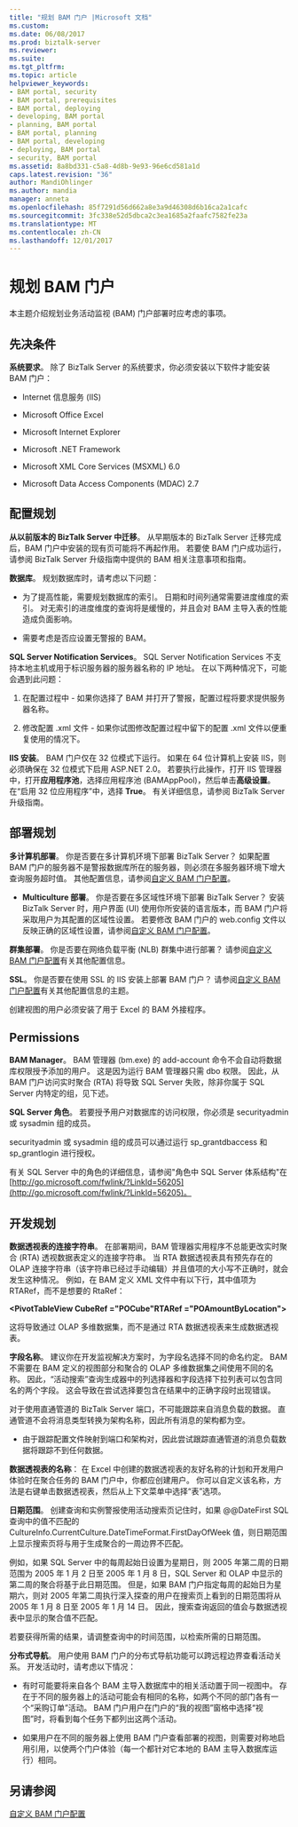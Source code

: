 ```yaml
---
title: "规划 BAM 门户 |Microsoft 文档"
ms.custom: 
ms.date: 06/08/2017
ms.prod: biztalk-server
ms.reviewer: 
ms.suite: 
ms.tgt_pltfrm: 
ms.topic: article
helpviewer_keywords:
- BAM portal, security
- BAM portal, prerequisites
- BAM portal, deploying
- developing, BAM portal
- planning, BAM portal
- BAM portal, planning
- BAM portal, developing
- deploying, BAM portal
- security, BAM portal
ms.assetid: 8a8bd331-c5a8-4d8b-9e93-96e6cd581a1d
caps.latest.revision: "36"
author: MandiOhlinger
ms.author: mandia
manager: anneta
ms.openlocfilehash: 85f7291d56d662a8e3a9d46308d6b16ca2a1cafc
ms.sourcegitcommit: 3fc338e52d5dbca2c3ea1685a2faafc7582fe23a
ms.translationtype: MT
ms.contentlocale: zh-CN
ms.lasthandoff: 12/01/2017
---
```

# <a name="planning-for-the-bam-portal"></a>规划 BAM 门户
本主题介绍规划业务活动监视 (BAM) 门户部署时应考虑的事项。  
  
## <a name="prerequisites"></a>先决条件  
 **系统要求**。 除了 BizTalk Server 的系统要求，你必须安装以下软件才能安装 BAM 门户：  
  
-   Internet 信息服务 (IIS)  
  
-   Microsoft Office Excel  
  
-   Microsoft Internet Explorer  
  
-   Microsoft .NET Framework  
  
-   Microsoft XML Core Services (MSXML) 6.0  
  
-   Microsoft Data Access Components (MDAC) 2.7  
  
## <a name="configuration-planning"></a>配置规划  
 **从以前版本的 BizTalk Server 中迁移**。 从早期版本的 BizTalk Server 迁移完成后，BAM 门户中安装的现有页可能将不再起作用。 若要使 BAM 门户成功运行，请参阅 BizTalk Server 升级指南中提供的 BAM 相关注意事项和指南。  
  
 **数据库**。 规划数据库时，请考虑以下问题：  
  
-   为了提高性能，需要规划数据库的索引。 日期和时间列通常需要进度维度的索引。 对无索引的进度维度的查询将是缓慢的，并且会对 BAM 主导入表的性能造成负面影响。  
  
-   需要考虑是否应设置无警报的 BAM。  
  
 **SQL Server Notification Services**。 SQL Server Notification Services 不支持本地主机或用于标识服务器的服务器名称的 IP 地址。  在以下两种情况下，可能会遇到此问题：  
  
1.  在配置过程中 - 如果你选择了 BAM 并打开了警报，配置过程将要求提供服务器名称。  
  
2.  修改配置 .xml 文件 - 如果你试图修改配置过程中留下的配置 .xml 文件以便重复使用的情况下。  
  
 **IIS 安装**。 BAM 门户仅在 32 位模式下运行。 如果在 64 位计算机上安装 IIS，则必须确保在 32 位模式下启用 ASP.NET 2.0。 若要执行此操作，打开 IIS 管理器中，打开**应用程序池**，选择应用程序池 (BAMAppPool)，然后单击**高级设置**。 在“启用 32 位应用程序”中，选择 **True**。 有关详细信息，请参阅 BizTalk Server 升级指南。  
  
## <a name="deployment-planning"></a>部署规划  
 **多计算机部署**。 你是否要在多计算机环境下部署 BizTalk Server？ 如果配置 BAM 门户的服务器不是警报数据库所在的服务器，则必须在多服务器环境下增大查询服务超时值。 其他配置信息，请参阅[自定义 BAM 门户配置](../core/customizing-the-bam-portal-configuration.md)。  
  
-   **Multiculture 部署**。 你是否要在多区域性环境下部署 BizTalk Server？ 安装 BizTalk Server 时，用户界面 (UI) 使用你所安装的语言版本，而 BAM 门户将采取用户为其配置的区域性设置。 若要修改 BAM 门户的 web.config 文件以反映正确的区域性设置，请参阅[自定义 BAM 门户配置](../core/customizing-the-bam-portal-configuration.md)。  
  
 **群集部署**。 你是否要在网络负载平衡 (NLB) 群集中进行部署？ 请参阅[自定义 BAM 门户配置](../core/customizing-the-bam-portal-configuration.md)有关其他配置信息。  
  
 **SSL**。 你是否要在使用 SSL 的 IIS 安装上部署 BAM 门户？ 请参阅[自定义 BAM 门户配置](../core/customizing-the-bam-portal-configuration.md)有关其他配置信息的主题。  
  
 创建视图的用户必须安装了用于 Excel 的 BAM 外接程序。  
  
## <a name="permissions"></a>Permissions  
 **BAM Manager**。 BAM 管理器 (bm.exe) 的 add-account 命令不会自动将数据库权限授予添加的用户。 这是因为运行 BAM 管理器只需 dbo 权限。 因此，从 BAM 门户访问实时聚合 (RTA) 将导致 SQL Server 失败，除非你属于 SQL Server 内特定的组，见下述。  
  
 **SQL Server 角色**。 若要授予用户对数据库的访问权限，你必须是 securityadmin 或 sysadmin 组的成员。  
  
 securityadmin 或 sysadmin 组的成员可以通过运行 sp_grantdbaccess 和 sp_grantlogin 进行授权。  
  
 有关 SQL Server 中的角色的详细信息，请参阅"角色中 SQL Server 体系结构"在[http://go.microsoft.com/fwlink/?LinkId=56205](http://go.microsoft.com/fwlink/?LinkId=56205)。  
  
## <a name="development-planning"></a>开发规划  
 **数据透视表的连接字符串**。 在部署期间，BAM 管理器实用程序不总能更改实时聚合 (RTA) 透视数据表定义的连接字符串。 当 RTA 数据透视表具有预先存在的 OLAP 连接字符串（该字符串已经过手动编辑）并且值项的大小写不正确时，就会发生这种情况。 例如，在 BAM 定义 XML 文件中有以下行，其中值项为 RTARef，而不是想要的 RtaRef：  
  
 **\<PivotTableView CubeRef ="POCube"RTARef ="POAmountByLocation"\>**  
  
 这将导致通过 OLAP 多维数据集，而不是通过 RTA 数据透视表来生成数据透视表。  
  
 **字段名称**。 建议你在开发监视解决方案时，为字段名选择不同的命名约定。 BAM 不需要在 BAM 定义的视图部分和聚合的 OLAP 多维数据集之间使用不同的名称。  因此，“活动搜索”查询生成器中的列选择器和字段选择下拉列表可以包含同名的两个字段。 这会导致在尝试选择要包含在结果中的正确字段时出现错误。  
  
 对于使用直通管道的 BizTalk Server 端口，不可能跟踪来自消息负载的数据。 直通管道不会将消息类型转换为架构名称，因此所有消息的架构都为空。  
  
-   由于跟踪配置文件映射到端口和架构对，因此尝试跟踪直通管道的消息负载数据将跟踪不到任何数据。  
  
 **数据透视表的名称**： 在 Excel 中创建的数据透视表的友好名称的计划和开发用户体验时在聚合任务的 BAM 门户中，你都应创建用户。  你可以自定义该名称，方法是右键单击数据透视表，然后从上下文菜单中选择“表”选项。  
  
 **日期范围**。 创建查询和实例警报使用活动搜索页记住时，如果 @@DateFirst SQL 查询中的值不匹配的 CultureInfo.CurrentCulture.DateTimeFormat.FirstDayOfWeek 值，则日期范围上显示搜索页将与用于生成聚合的一周边界不匹配。  
  
 例如，如果 SQL Server 中的每周起始日设置为星期日，则 2005 年第二周的日期范围为 2005 年 1 月 2 日至 2005 年 1 月 8 日，SQL Server 和 OLAP 中显示的第二周的聚合将基于此日期范围。 但是，如果 BAM 门户指定每周的起始日为星期六，则对 2005 年第二周执行深入探查的用户在搜索页上看到的日期范围将从 2005 年 1 月 8 日至 2005 年 1 月 14 日。 因此，搜索查询返回的值会与数据透视表中显示的聚合值不匹配。  
  
 若要获得所需的结果，请调整查询中的时间范围，以检索所需的日期范围。  
  
 **分布式导航**。 用户使用 BAM 门户的分布式导航功能可以跨远程边界查看活动关系。 开发活动时，请考虑以下情况：  
  
-   有时可能要将来自各个 BAM 主导入数据库中的相关活动置于同一视图中。 存在于不同的服务器上的活动可能会有相同的名称，如两个不同的部门各有一个“采购订单”活动。 BAM 门户用户在门户的“我的视图”窗格中选择“视图”时，将看到每个任务下都列出这两个活动。  
  
-   如果用户在不同的服务器上使用 BAM 门户查看部署的视图，则需要对称地启用引用，以使两个门户体验（每一个都针对它本地的 BAM 主导入数据库运行）相同。  
  
## <a name="see-also"></a>另请参阅  
 [自定义 BAM 门户配置](../core/customizing-the-bam-portal-configuration.md)